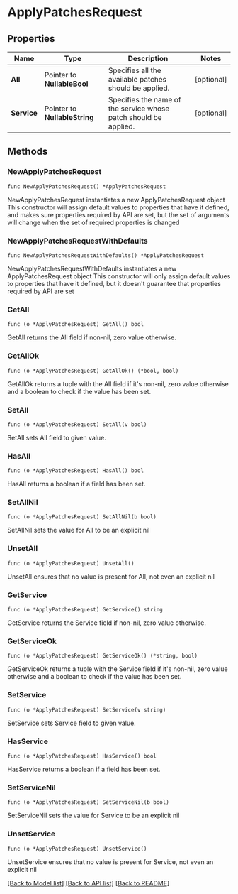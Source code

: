 # ApplyPatchesRequest

## Properties

Name | Type | Description | Notes
------------ | ------------- | ------------- | -------------
**All** | Pointer to **NullableBool** | Specifies all the available patches should be applied. | [optional] 
**Service** | Pointer to **NullableString** | Specifies the name of the service whose patch should be applied. | [optional] 

## Methods

### NewApplyPatchesRequest

`func NewApplyPatchesRequest() *ApplyPatchesRequest`

NewApplyPatchesRequest instantiates a new ApplyPatchesRequest object
This constructor will assign default values to properties that have it defined,
and makes sure properties required by API are set, but the set of arguments
will change when the set of required properties is changed

### NewApplyPatchesRequestWithDefaults

`func NewApplyPatchesRequestWithDefaults() *ApplyPatchesRequest`

NewApplyPatchesRequestWithDefaults instantiates a new ApplyPatchesRequest object
This constructor will only assign default values to properties that have it defined,
but it doesn't guarantee that properties required by API are set

### GetAll

`func (o *ApplyPatchesRequest) GetAll() bool`

GetAll returns the All field if non-nil, zero value otherwise.

### GetAllOk

`func (o *ApplyPatchesRequest) GetAllOk() (*bool, bool)`

GetAllOk returns a tuple with the All field if it's non-nil, zero value otherwise
and a boolean to check if the value has been set.

### SetAll

`func (o *ApplyPatchesRequest) SetAll(v bool)`

SetAll sets All field to given value.

### HasAll

`func (o *ApplyPatchesRequest) HasAll() bool`

HasAll returns a boolean if a field has been set.

### SetAllNil

`func (o *ApplyPatchesRequest) SetAllNil(b bool)`

 SetAllNil sets the value for All to be an explicit nil

### UnsetAll
`func (o *ApplyPatchesRequest) UnsetAll()`

UnsetAll ensures that no value is present for All, not even an explicit nil
### GetService

`func (o *ApplyPatchesRequest) GetService() string`

GetService returns the Service field if non-nil, zero value otherwise.

### GetServiceOk

`func (o *ApplyPatchesRequest) GetServiceOk() (*string, bool)`

GetServiceOk returns a tuple with the Service field if it's non-nil, zero value otherwise
and a boolean to check if the value has been set.

### SetService

`func (o *ApplyPatchesRequest) SetService(v string)`

SetService sets Service field to given value.

### HasService

`func (o *ApplyPatchesRequest) HasService() bool`

HasService returns a boolean if a field has been set.

### SetServiceNil

`func (o *ApplyPatchesRequest) SetServiceNil(b bool)`

 SetServiceNil sets the value for Service to be an explicit nil

### UnsetService
`func (o *ApplyPatchesRequest) UnsetService()`

UnsetService ensures that no value is present for Service, not even an explicit nil

[[Back to Model list]](../README.md#documentation-for-models) [[Back to API list]](../README.md#documentation-for-api-endpoints) [[Back to README]](../README.md)


